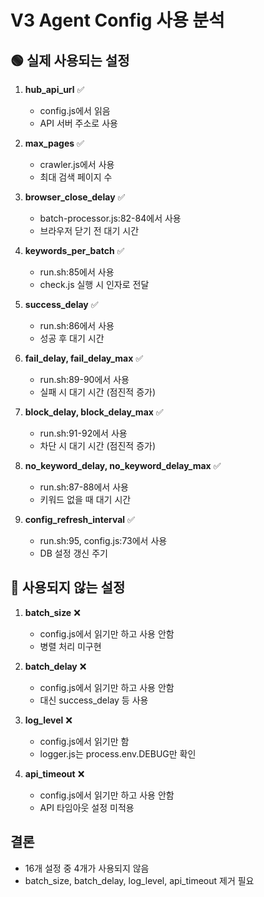 # V3 Agent Config 사용 분석

## 🟢 실제 사용되는 설정

1. **hub_api_url** ✅
   - config.js에서 읽음
   - API 서버 주소로 사용

2. **max_pages** ✅
   - crawler.js에서 사용
   - 최대 검색 페이지 수

3. **browser_close_delay** ✅
   - batch-processor.js:82-84에서 사용
   - 브라우저 닫기 전 대기 시간

4. **keywords_per_batch** ✅
   - run.sh:85에서 사용
   - check.js 실행 시 인자로 전달

5. **success_delay** ✅
   - run.sh:86에서 사용
   - 성공 후 대기 시간

6. **fail_delay, fail_delay_max** ✅
   - run.sh:89-90에서 사용
   - 실패 시 대기 시간 (점진적 증가)

7. **block_delay, block_delay_max** ✅
   - run.sh:91-92에서 사용
   - 차단 시 대기 시간 (점진적 증가)

8. **no_keyword_delay, no_keyword_delay_max** ✅
   - run.sh:87-88에서 사용
   - 키워드 없을 때 대기 시간

9. **config_refresh_interval** ✅
   - run.sh:95, config.js:73에서 사용
   - DB 설정 갱신 주기

## 🔴 사용되지 않는 설정

1. **batch_size** ❌
   - config.js에서 읽기만 하고 사용 안함
   - 병렬 처리 미구현

2. **batch_delay** ❌
   - config.js에서 읽기만 하고 사용 안함
   - 대신 success_delay 등 사용

3. **log_level** ❌
   - config.js에서 읽기만 함
   - logger.js는 process.env.DEBUG만 확인

4. **api_timeout** ❌
   - config.js에서 읽기만 하고 사용 안함
   - API 타임아웃 설정 미적용

## 결론
- 16개 설정 중 4개가 사용되지 않음
- batch_size, batch_delay, log_level, api_timeout 제거 필요